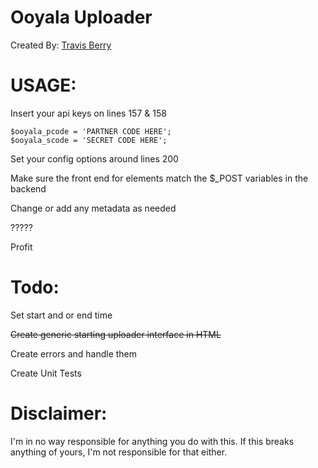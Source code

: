 Ooyala Uploader
========
Created By: [Travis Berry][1]

USAGE:
======

Insert your api keys on lines 157 & 158

	$ooyala_pcode = 'PARTNER CODE HERE';
	$ooyala_scode = 'SECRET CODE HERE';

Set your config options around lines 200

Make sure the front end for elements match the $_POST variables in the backend

Change or add any metadata as needed

?????

Profit


Todo:
======================== 

Set start and or end time

<del>Create generic starting uploader interface in HTML</del>

Create errors and handle them 

Create Unit Tests


Disclaimer:
===========
I'm in no way responsible for anything you do with this. If this breaks anything of yours, I'm not responsible for that either.

  [1]: http://www.travisberry.com